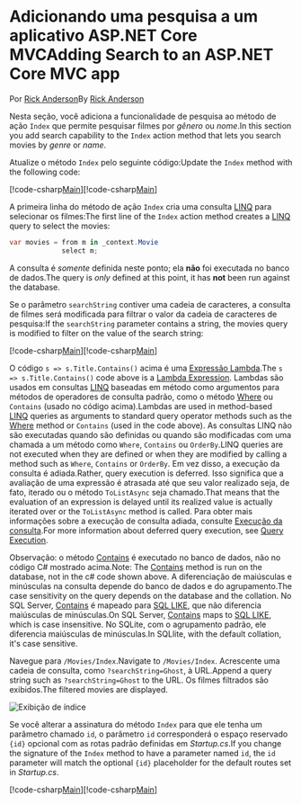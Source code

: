 # <a name="adding-search-to-an-aspnet-core-mvc-app"></a><span data-ttu-id="f8017-101">Adicionando uma pesquisa a um aplicativo ASP.NET Core MVC</span><span class="sxs-lookup"><span data-stu-id="f8017-101">Adding Search to an ASP.NET Core MVC app</span></span>

<span data-ttu-id="f8017-102">Por [Rick Anderson](https://twitter.com/RickAndMSFT)</span><span class="sxs-lookup"><span data-stu-id="f8017-102">By [Rick Anderson](https://twitter.com/RickAndMSFT)</span></span>

<span data-ttu-id="f8017-103">Nesta seção, você adiciona a funcionalidade de pesquisa ao método de ação `Index` que permite pesquisar filmes por *gênero* ou *nome*.</span><span class="sxs-lookup"><span data-stu-id="f8017-103">In this section you add search capability to the `Index` action method that lets you search movies by *genre* or *name*.</span></span>

<span data-ttu-id="f8017-104">Atualize o método `Index` pelo seguinte código:</span><span class="sxs-lookup"><span data-stu-id="f8017-104">Update the `Index` method with the following code:</span></span>
<!--
[!code-html[Main](../../tutorials/first-mvc-app/start-mvc/sample/MvcMovie/Views/Shared/_Layout.cshtml?highlight=7,31)]
-->

<span data-ttu-id="f8017-105">[!code-csharp[Main](../../tutorials/first-mvc-app/start-mvc/sample/MvcMovie/Controllers/MoviesController.cs?name=snippet_1stSearch)]</span><span class="sxs-lookup"><span data-stu-id="f8017-105">[!code-csharp[Main](../../tutorials/first-mvc-app/start-mvc/sample/MvcMovie/Controllers/MoviesController.cs?name=snippet_1stSearch)]</span></span>

<span data-ttu-id="f8017-106">A primeira linha do método de ação `Index` cria uma consulta [LINQ](http://msdn.microsoft.com/library/bb397926.aspx) para selecionar os filmes:</span><span class="sxs-lookup"><span data-stu-id="f8017-106">The first line of the `Index` action method creates a [LINQ](http://msdn.microsoft.com/library/bb397926.aspx) query to select the movies:</span></span>

```csharp
var movies = from m in _context.Movie
             select m;
```

<span data-ttu-id="f8017-107">A consulta é *somente* definida neste ponto; ela **não** foi executada no banco de dados.</span><span class="sxs-lookup"><span data-stu-id="f8017-107">The query is *only* defined at this point, it has **not** been run against the database.</span></span>

<span data-ttu-id="f8017-108">Se o parâmetro `searchString` contiver uma cadeia de caracteres, a consulta de filmes será modificada para filtrar o valor da cadeia de caracteres de pesquisa:</span><span class="sxs-lookup"><span data-stu-id="f8017-108">If the `searchString` parameter contains a string, the movies query is modified to filter on the value of the search string:</span></span>

<span data-ttu-id="f8017-109">[!code-csharp[Main](../../tutorials/first-mvc-app/start-mvc/sample/MvcMovie/Controllers/MoviesController.cs?name=snippet_SearchNull)]</span><span class="sxs-lookup"><span data-stu-id="f8017-109">[!code-csharp[Main](../../tutorials/first-mvc-app/start-mvc/sample/MvcMovie/Controllers/MoviesController.cs?name=snippet_SearchNull)]</span></span>

<span data-ttu-id="f8017-110">O código `s => s.Title.Contains()` acima é uma [Expressão Lambda](http://msdn.microsoft.com/library/bb397687.aspx).</span><span class="sxs-lookup"><span data-stu-id="f8017-110">The `s => s.Title.Contains()` code above is a [Lambda Expression](http://msdn.microsoft.com/library/bb397687.aspx).</span></span> <span data-ttu-id="f8017-111">Lambdas são usados em consultas [LINQ](http://msdn.microsoft.com/library/bb397926.aspx) baseadas em método como argumentos para métodos de operadores de consulta padrão, como o método [Where](http://msdn.microsoft.com/library/system.linq.enumerable.where.aspx) ou `Contains` (usado no código acima).</span><span class="sxs-lookup"><span data-stu-id="f8017-111">Lambdas are used in method-based [LINQ](http://msdn.microsoft.com/library/bb397926.aspx) queries as arguments to standard query operator methods such as the [Where](http://msdn.microsoft.com/library/system.linq.enumerable.where.aspx) method or `Contains` (used in the code above).</span></span> <span data-ttu-id="f8017-112">As consultas LINQ não são executadas quando são definidas ou quando são modificadas com uma chamada a um método como `Where`, `Contains` ou `OrderBy`.</span><span class="sxs-lookup"><span data-stu-id="f8017-112">LINQ queries are not executed when they are defined or when they are modified by calling a method such as `Where`, `Contains`  or `OrderBy`.</span></span> <span data-ttu-id="f8017-113">Em vez disso, a execução da consulta é adiada.</span><span class="sxs-lookup"><span data-stu-id="f8017-113">Rather, query execution is deferred.</span></span>  <span data-ttu-id="f8017-114">Isso significa que a avaliação de uma expressão é atrasada até que seu valor realizado seja, de fato, iterado ou o método `ToListAsync` seja chamado.</span><span class="sxs-lookup"><span data-stu-id="f8017-114">That means that the evaluation of an expression is delayed until its realized value is actually iterated over or the `ToListAsync` method is called.</span></span> <span data-ttu-id="f8017-115">Para obter mais informações sobre a execução de consulta adiada, consulte [Execução da consulta](http://msdn.microsoft.com/library/bb738633.aspx).</span><span class="sxs-lookup"><span data-stu-id="f8017-115">For more information about deferred query execution, see [Query Execution](http://msdn.microsoft.com/library/bb738633.aspx).</span></span>

<span data-ttu-id="f8017-116">Observação: o método [Contains](http://msdn.microsoft.com/library/bb155125.aspx) é executado no banco de dados, não no código C# mostrado acima.</span><span class="sxs-lookup"><span data-stu-id="f8017-116">Note: The [Contains](http://msdn.microsoft.com/library/bb155125.aspx) method is run on the database, not in the c# code shown above.</span></span> <span data-ttu-id="f8017-117">A diferenciação de maiúsculas e minúsculas na consulta depende do banco de dados e do agrupamento.</span><span class="sxs-lookup"><span data-stu-id="f8017-117">The case sensitivity on the query depends on the database and the collation.</span></span> <span data-ttu-id="f8017-118">No SQL Server, [Contains](http://msdn.microsoft.com/library/bb155125.aspx) é mapeado para [SQL LIKE](http://msdn.microsoft.com/library/ms179859.aspx), que não diferencia maiúsculas de minúsculas.</span><span class="sxs-lookup"><span data-stu-id="f8017-118">On SQL Server, [Contains](http://msdn.microsoft.com/library/bb155125.aspx) maps to [SQL LIKE](http://msdn.microsoft.com/library/ms179859.aspx), which is case insensitive.</span></span> <span data-ttu-id="f8017-119">No SQLite, com o agrupamento padrão, ele diferencia maiúsculas de minúsculas.</span><span class="sxs-lookup"><span data-stu-id="f8017-119">In SQLlite, with the default collation, it's case sensitive.</span></span>

<span data-ttu-id="f8017-120">Navegue para `/Movies/Index`.</span><span class="sxs-lookup"><span data-stu-id="f8017-120">Navigate to `/Movies/Index`.</span></span> <span data-ttu-id="f8017-121">Acrescente uma cadeia de consulta, como `?searchString=Ghost`, à URL.</span><span class="sxs-lookup"><span data-stu-id="f8017-121">Append a query string such as `?searchString=Ghost` to the URL.</span></span> <span data-ttu-id="f8017-122">Os filmes filtrados são exibidos.</span><span class="sxs-lookup"><span data-stu-id="f8017-122">The filtered movies are displayed.</span></span>

![Exibição de índice](../../tutorials/first-mvc-app/search/_static/ghost.png)

<span data-ttu-id="f8017-124">Se você alterar a assinatura do método `Index` para que ele tenha um parâmetro chamado `id`, o parâmetro `id` corresponderá o espaço reservado `{id}` opcional com as rotas padrão definidas em *Startup.cs*.</span><span class="sxs-lookup"><span data-stu-id="f8017-124">If you change the signature of the `Index` method to have a parameter named `id`, the `id` parameter will match the optional `{id}` placeholder for the default routes set in *Startup.cs*.</span></span>

<span data-ttu-id="f8017-125">[!code-csharp[Main](../../tutorials/first-mvc-app/start-mvc/sample/MvcMovie/Startup.cs?highlight=5&name=snippet_1)]</span><span class="sxs-lookup"><span data-stu-id="f8017-125">[!code-csharp[Main](../../tutorials/first-mvc-app/start-mvc/sample/MvcMovie/Startup.cs?highlight=5&name=snippet_1)]</span></span>